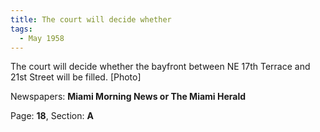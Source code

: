 ```yaml
---  
title: The court will decide whether  
tags:  
  - May 1958  
---  
```

  
The court will decide whether the bayfront between NE 17th Terrace and 21st Street will be filled. [Photo]  
  
Newspapers: **Miami Morning News or The Miami Herald**  
  
Page: **18**, Section: **A** 
